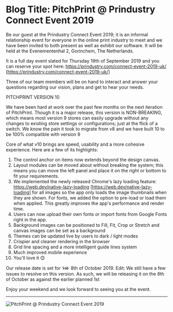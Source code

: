 # **Blog Title**: PitchPrint @ Prindustry Connect Event 2019

Be our guest at the Prindustry Connect Event 2019; it is an informal relationship event for everyone in the online print industry to meet
and we have been invited to both present as well as exhibit our software. It will be held at the Evenementenhal 2, Gorinchem, The
Netherlands.

It is a full day event slated for Thursday 19th of September 2019 and you can reserve your spot here:
https://prindustry.com/connect-event-2019-uk/ [https://prindustry.com/connect-event-2019-uk/]

Three of our team members will be on hand to interact and answer your questions regarding our vision, plans and get to hear your needs.


PITCHPRINT VERSION 10

We have been hard at work over the past few months on the next iteration of PitchPrint. Though it is a major release, this version is
NON-BREAKING, which means most version 9 stores can easily upgrade without any changes to existing store settings or configurations; just at
the flick of a switch. We know the pain it took to migrate from v8 and we have built 10 to be 100% compatible with version 9

Core of what v10 brings are speed, usability and a more cohesive experience. Here are a few of its highlights:

 1.  The control anchor on items now extends beyond the design canvas.
 2.  Layout modules can be moved about without breaking the system; this means you can move the left panel and place it on the right or
     bottom to fit your requirements.
 3.  We implemented the newly released Chrome's lazy loading feature: https://web.dev/native-lazy-loading
     [https://web.dev/native-lazy-loading] for all images so the app only loads the image thumbnails when they are shown. For fonts, we
     added the option to pre-load or load them when applied. This greatly improves the app's performance and render time.
 4.  Users can now upload their own fonts or import fonts from Google Fonts right in the app.
 5.  Background images can be positioned to Fill, Fit, Crop or Stretch and canvas images can be set as a background
 6.  Themes can be updated live by users to dark / light modes
 7.  Crispier and cleaner rendering in the browser
 8.  Grid line spacing and a more intelligent guide lines system
 9.  Much improved mobile experience
 10. You'll love it 😊

Our release date is set for 1̶s̶t̶  8th of October 2019.
Edit: We still have a few issues to resolve on this version. As such, we will be releasing it on the 8th of October as against the earlier
planned 1st

Enjoy your weekend and we look forward to seeing you at the event.

--------------------

![PitchPrint @ Prindustry Connect Event 2019](https://blog.pitchprint.com/content/images/2019/09/Header-Q3-1--1-.png)

